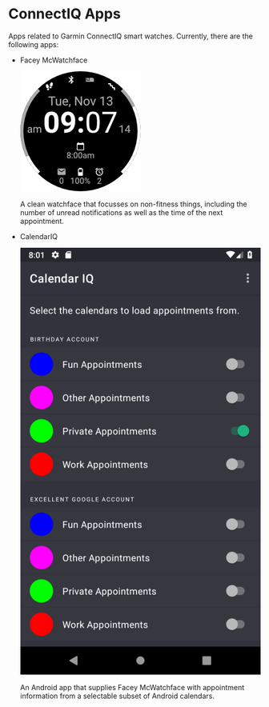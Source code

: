 # ConnectIQ Apps

Apps related to Garmin ConnectIQ smart watches. Currently, there are the following apps:

* Facey McWatchface

    ![Watchface](FaceyMcWatchFace/design/face.png)

    A clean watchface that focusses on non-fitness things, including the number of unread notifications as well as the time of the next appointment.

* CalendarIQ

    ![App](CalendarIQConnector/screenshot.png)

    An Android app that supplies Facey McWatchface with appointment information from a selectable subset of Android calendars.
